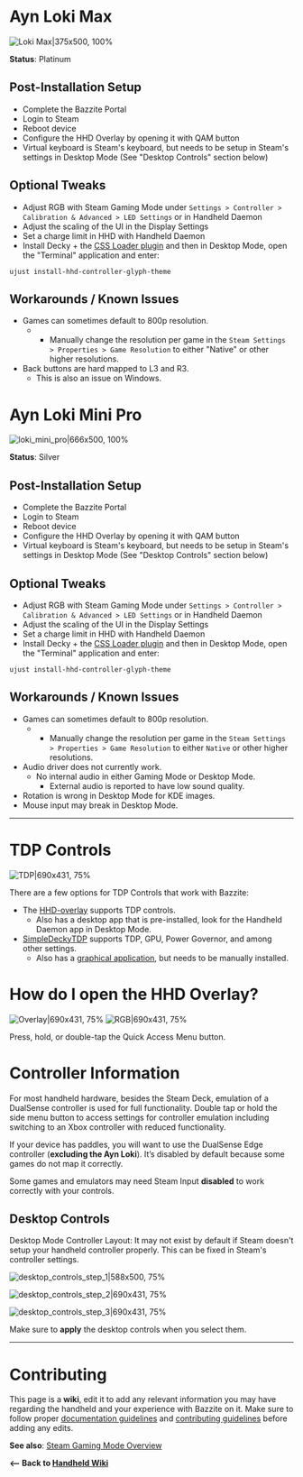 <!-- ANCHOR: METADATA -->
<!--{"url_discourse": "https://universal-blue.discourse.group/docs?topic=2416", "fetched_at": "2024-09-03 16:43:21.928758+00:00"}-->
<!-- ANCHOR_END: METADATA -->

# Ayn Loki Max

![Loki Max|375x500, 100%](../../img/Loki_Max.jpeg)

**Status**: Platinum

## Post-Installation Setup

- Complete the Bazzite Portal
- Login to Steam
- Reboot device
- Configure the HHD Overlay by opening it with QAM button
-  Virtual keyboard is Steam's keyboard, but needs to be setup in Steam's settings in Desktop Mode (See "Desktop Controls" section below)

## Optional Tweaks

- Adjust RGB with Steam Gaming Mode under `Settings > Controller >  Calibration & Advanced > LED Settings` or in Handheld Daemon
- Adjust the scaling of the UI in the Display Settings
- Set a charge limit in HHD with Handheld Daemon
- Install Decky + the [CSS Loader plugin](https://deckthemes.com/download/deck) and then in Desktop Mode, open the "Terminal" application and enter:
```
ujust install-hhd-controller-glyph-theme
``` 

## Workarounds / Known Issues

- Games can sometimes default to 800p resolution.
  - * Manually change the resolution per game in the `Steam Settings > Properties > Game Resolution` to either "Native" or other higher resolutions.
- Back buttons are hard mapped to L3 and R3.
  - This is also an issue on Windows.

# Ayn Loki Mini Pro

![loki_mini_pro|666x500, 100%](../../img/xKOcdkUwMC1Ugze6wKMNcYKnIXU.jpeg)

**Status**: Silver

## Post-Installation Setup

- Complete the Bazzite Portal
- Login to Steam
- Reboot device
- Configure the HHD Overlay by opening it with QAM button
-  Virtual keyboard is Steam's keyboard, but needs to be setup in Steam's settings in Desktop Mode (See "Desktop Controls" section below)

## Optional Tweaks

- Adjust RGB with Steam Gaming Mode under `Settings > Controller >  Calibration & Advanced > LED Settings` or in Handheld Daemon
- Adjust the scaling of the UI in the Display Settings
- Set a charge limit in HHD with Handheld Daemon
- Install Decky + the [CSS Loader plugin](https://deckthemes.com/download/deck) and then in Desktop Mode, open the "Terminal" application and enter:
```
ujust install-hhd-controller-glyph-theme
``` 

## Workarounds / Known Issues
- Games can sometimes default to 800p resolution.
  - * Manually change the resolution per game in the `Steam Settings > Properties > Game Resolution` to either `Native` or other higher resolutions.
- Audio driver does not currently work.
  - No internal audio in either Gaming Mode or Desktop Mode.
     - External audio is reported to have low sound quality.
- Rotation is wrong in Desktop Mode for KDE images.
- Mouse input may break in Desktop Mode.

<hr>

# TDP Controls

![TDP|690x431, 75%](../../img/ngp2BrayDZY50JGSQRDaJadXoke.jpeg)

There are a few options for TDP Controls that work with Bazzite:

* The [HHD-overlay](https://github.com/hhd-dev/hhd/blob/master/readme.md) supports TDP controls.
  * Also has a desktop app that is pre-installed, look for the Handheld Daemon app in Desktop Mode.
* [SimpleDeckyTDP](https://github.com/aarron-lee/SimpleDeckyTDP) supports TDP, GPU, Power Governor, and among other settings.
  * Also has a [graphical application](https://github.com/aarron-lee/SimpleDeckyTDP-Desktop), but needs to be manually installed.

# How do I open the HHD Overlay?

![Overlay|690x431, 75%](../../img/lmBCzvMHEetrpzRze6RjfSejrZq.jpeg)
![RGB|690x431, 75%](../../img/quLFMNLHLrWZWsThQOQtMPoBzUj.jpeg)

Press, hold, or double-tap the Quick Access Menu button.

# Controller Information

For most handheld hardware, besides the Steam Deck, emulation of a DualSense controller is used for full functionality. Double tap or hold the side menu button to access settings for controller emulation including switching to an Xbox controller with reduced functionality.

If your device has paddles, you will want to use the DualSense Edge controller (**excluding the Ayn Loki**). It’s disabled by default because some games do not map it correctly.

Some games and emulators may need Steam Input **disabled** to work correctly with your controls.

## Desktop Controls

Desktop Mode Controller Layout:  It may not exist by default if Steam doesn't setup your handheld controller properly.  This can be fixed in Steam's controller settings.

![desktop_controls_step_1|588x500, 75%](../../img/tGD8H8twME3FF862sBVJiwr3zvT.png)

![desktop_controls_step_2|690x431, 75%](../../img/q6X1XGTz9cizu5i5oXudSZbQaqg.png)

![desktop_controls_step_3|690x431, 75%](../../img/wEaGGVTtdZm3Aln3H3SaXI0rBLt.jpeg)

Make sure to **apply** the desktop controls when you select them.

<hr>

# Contributing

This page is a **wiki**, edit it to add any relevant information you may have regarding the handheld and your experience with Bazzite on it.  Make sure to follow proper [documentation guidelines](https://universal-blue.discourse.group/docs?topic=890) and [contributing guidelines](https://universal-blue.discourse.group/docs?topic=81) before adding any edits.

**See also**: [Steam Gaming Mode Overview](https://universal-blue.discourse.group/docs?topic=37)

**<-- Back to [Handheld Wiki](https://universal-blue.discourse.group/docs?topic=1038)**
